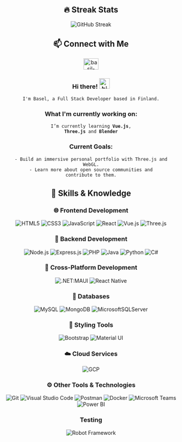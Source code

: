 
<h2 align="center">🔥 Streak Stats</h2>
<p align="center"><img align="center" src="https://github-readme-streak-stats.herokuapp.com/?user=basilomsha&theme=neon-blurange&hide_border=true&border_radius=5.6" alt="GitHub Streak" /></p>

<h2 align="center">📫 Connect with Me</h2>
  <!-- ## 📫 Connect with Me -->
  <p align="center">
  <a href="https://linkedin.com/in//basil-omsha/" target="blank">
    <img align="center" src="https://raw.githubusercontent.com/rahuldkjain/github-profile-readme-generator/master/src/images/icons/Social/linked-in-alt.svg" alt="basil-omsha" height="30" width="40" />
  </a>
</p>

<div align="center">

  <h3 style="text-align: center;"> 
    Hi there! <img src="https://user-images.githubusercontent.com/1303154/88677602-1635ba80-d120-11ea-84d8-d263ba5fc3c0.gif" width="28px" height="28px" alt="hi">
  </h3>

  <code >I'm Basel, a Full Stack Developer based in Finland.</code>

  <h3 style="text-align: center;"> 
    What I'm currently working on:
  </h3>

  <code>I’m currently learning **Vue.js**, **Three.js** and **Blender**</code>

  <h3 style="text-align: center;"> Current Goals:</h3>

  <code>- Build an immersive personal portfolio with Three.js and WebGL.</code>
  <br>
  <code>- Learn more about open source communities and contribute to them.</code>

  <h2 style="text-align: center;">🚀 Skills & Knowledge</h2>

  ### 🌐 Frontend Development

  ![HTML5](https://img.shields.io/badge/HTML5-E34F26?style=flat-square&logo=html5&logoColor=white) ![CSS3](https://img.shields.io/badge/CSS3-1572B6?style=flat-square&logo=css3&logoColor=white) ![JavaScript](https://img.shields.io/badge/JavaScript-F7DF1E?style=flat-square&logo=javascript&logoColor=black) ![React](https://img.shields.io/badge/React-61DAFB?style=flat-square&logo=react&logoColor=white) ![Vue.js](https://img.shields.io/badge/Vue.js-35495E?style=flat-square&logo=vuedotjs&logoColor=4FC08D) ![Three.js](https://img.shields.io/badge/Three.js-000000?style=flat-square&logo=three.js&logoColor=white)

  ### 🔧 Backend Development

  ![Node.js](https://img.shields.io/badge/Node.js-339933?style=flat-square&logo=node.js&logoColor=white) ![Express.js](https://img.shields.io/badge/Express.js-000000?style=flat-square&logo=express&logoColor=white) ![PHP](https://img.shields.io/badge/PHP-777BB4?style=flat-square&logo=php&logoColor=white) ![Java](https://img.shields.io/badge/Java-ED8B00?style=flat-square&logo=openjdk&logoColor=white) ![Python](https://img.shields.io/badge/python-3670A0?style=flat-square&logo=python&logoColor=ffdd54) ![C#](https://img.shields.io/badge/C%23-239120?style=flat-square&logo=c-sharp&logoColor=white)

  ### 🔀 Cross-Platform Development

  ![.NET:MAUI](https://img.shields.io/static/v1?label=.NET%20&message=MAUI&color=purple) ![React Native](https://shields.io/badge/react-black?logo=React&style=flat-square)

  ### 💾 Databases

  ![MySQL](https://img.shields.io/badge/MySQL-4479A1?style=flat-square&logo=mysql&logoColor=white) ![MongoDB](https://img.shields.io/badge/MongoDB-47A248?style=flat-square&logo=mongodb&logoColor=white) ![MicrosoftSQLServer](https://img.shields.io/badge/Microsoft%20SQL%20Server-CC2927?style=flat-square&logo=microsoft%20sql%20server&logoColor=white)

  ### 🎨 Styling Tools

  ![Bootstrap](https://img.shields.io/badge/Bootstrap-7952B3?style=flat-square&logo=Bootstrap&logoColor=white) ![Material UI](https://img.shields.io/badge/Material_UI-007FFF?style=flat-square&logo=material-ui&logoColor=white)

  ### ☁️ Cloud Services

  ![GCP](https://img.shields.io/badge/-Google%20Cloud%20Platform-4285F4?style=flat&logo=google%20cloud&logoColor=white)

  ### ⚙️ Other Tools & Technologies

  ![Git](https://img.shields.io/badge/Git-F05033?style=flat-square&logo=git&logoColor=white) ![Visual Studio Code](https://img.shields.io/badge/Visual_Studio_Code-0078d7?style=flat-square&logo=visual-studio-code&logoColor=white) ![Postman](https://img.shields.io/badge/Postman-FFDF18?style=flat-square&logo=postman&logoColor=black) ![Docker](https://img.shields.io/badge/Docker-2496ED?style=flat-square&logo=docker&logoColor=white)
  ![Microsoft Teams](https://img.shields.io/badge/Microsoft_Teams-6264A7?style=flat-square&logo=microsoftTeams&logoColor=white) ![Power BI](https://img.shields.io/badge/Power_BI-F2C811?style=flat-square&logo=powerbi&logoColor=black)

  ### Testing

  ![Robot Framework](https://img.shields.io/badge/Robot_Framework-000000?style=flat-square&logo=robotframework&logoColor=white)

</div>
